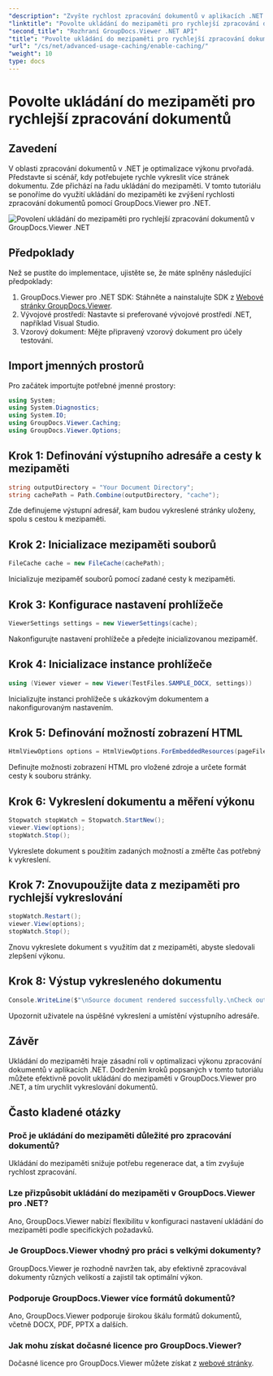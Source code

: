 ```yaml
---
"description": "Zvyšte rychlost zpracování dokumentů v aplikacích .NET pomocí GroupDocs.Viewer využitím mezipaměti. Optimalizujte výkon bez námahy."
"linktitle": "Povolte ukládání do mezipaměti pro rychlejší zpracování dokumentů"
"second_title": "Rozhraní GroupDocs.Viewer .NET API"
"title": "Povolte ukládání do mezipaměti pro rychlejší zpracování dokumentů"
"url": "/cs/net/advanced-usage-caching/enable-caching/"
"weight": 10
type: docs
---
```

# Povolte ukládání do mezipaměti pro rychlejší zpracování dokumentů

## Zavedení
V oblasti zpracování dokumentů v .NET je optimalizace výkonu prvořadá. Představte si scénář, kdy potřebujete rychle vykreslit více stránek dokumentu. Zde přichází na řadu ukládání do mezipaměti. V tomto tutoriálu se ponoříme do využití ukládání do mezipaměti ke zvýšení rychlosti zpracování dokumentů pomocí GroupDocs.Viewer pro .NET.

![Povolení ukládání do mezipaměti pro rychlejší zpracování dokumentů v GroupDocs.Viewer .NET](/viewer/advanced-usage/enable-caching-faster-document-processing-img.png)

## Předpoklady
Než se pustíte do implementace, ujistěte se, že máte splněny následující předpoklady:
1. GroupDocs.Viewer pro .NET SDK: Stáhněte a nainstalujte SDK z [Webové stránky GroupDocs.Viewer](https://releases.groupdocs.com/viewer/net/).
2. Vývojové prostředí: Nastavte si preferované vývojové prostředí .NET, například Visual Studio.
3. Vzorový dokument: Mějte připravený vzorový dokument pro účely testování.

## Import jmenných prostorů
Pro začátek importujte potřebné jmenné prostory:
```csharp
using System;
using System.Diagnostics;
using System.IO;
using GroupDocs.Viewer.Caching;
using GroupDocs.Viewer.Options;
```

## Krok 1: Definování výstupního adresáře a cesty k mezipaměti
```csharp
string outputDirectory = "Your Document Directory";
string cachePath = Path.Combine(outputDirectory, "cache");
```
Zde definujeme výstupní adresář, kam budou vykreslené stránky uloženy, spolu s cestou k mezipaměti.
## Krok 2: Inicializace mezipaměti souborů
```csharp
FileCache cache = new FileCache(cachePath);
```
Inicializuje mezipaměť souborů pomocí zadané cesty k mezipaměti.
## Krok 3: Konfigurace nastavení prohlížeče
```csharp
ViewerSettings settings = new ViewerSettings(cache);
```
Nakonfigurujte nastavení prohlížeče a předejte inicializovanou mezipaměť.
## Krok 4: Inicializace instance prohlížeče
```csharp
using (Viewer viewer = new Viewer(TestFiles.SAMPLE_DOCX, settings))
```
Inicializujte instanci prohlížeče s ukázkovým dokumentem a nakonfigurovaným nastavením.
## Krok 5: Definování možností zobrazení HTML
```csharp
HtmlViewOptions options = HtmlViewOptions.ForEmbeddedResources(pageFilePathFormat);
```
Definujte možnosti zobrazení HTML pro vložené zdroje a určete formát cesty k souboru stránky.
## Krok 6: Vykreslení dokumentu a měření výkonu
```csharp
Stopwatch stopWatch = Stopwatch.StartNew();
viewer.View(options);
stopWatch.Stop();
```
Vykreslete dokument s použitím zadaných možností a změřte čas potřebný k vykreslení.
## Krok 7: Znovupoužijte data z mezipaměti pro rychlejší vykreslování
```csharp
stopWatch.Restart();
viewer.View(options);
stopWatch.Stop();
```
Znovu vykreslete dokument s využitím dat z mezipaměti, abyste sledovali zlepšení výkonu.
## Krok 8: Výstup vykresleného dokumentu
```csharp
Console.WriteLine($"\nSource document rendered successfully.\nCheck output in {outputDirectory}.");
```
Upozornit uživatele na úspěšné vykreslení a umístění výstupního adresáře.

## Závěr
Ukládání do mezipaměti hraje zásadní roli v optimalizaci výkonu zpracování dokumentů v aplikacích .NET. Dodržením kroků popsaných v tomto tutoriálu můžete efektivně povolit ukládání do mezipaměti v GroupDocs.Viewer pro .NET, a tím urychlit vykreslování dokumentů.
## Často kladené otázky
### Proč je ukládání do mezipaměti důležité pro zpracování dokumentů?
Ukládání do mezipaměti snižuje potřebu regenerace dat, a tím zvyšuje rychlost zpracování.
### Lze přizpůsobit ukládání do mezipaměti v GroupDocs.Viewer pro .NET?
Ano, GroupDocs.Viewer nabízí flexibilitu v konfiguraci nastavení ukládání do mezipaměti podle specifických požadavků.
### Je GroupDocs.Viewer vhodný pro práci s velkými dokumenty?
GroupDocs.Viewer je rozhodně navržen tak, aby efektivně zpracovával dokumenty různých velikostí a zajistil tak optimální výkon.
### Podporuje GroupDocs.Viewer více formátů dokumentů?
Ano, GroupDocs.Viewer podporuje širokou škálu formátů dokumentů, včetně DOCX, PDF, PPTX a dalších.
### Jak mohu získat dočasné licence pro GroupDocs.Viewer?
Dočasné licence pro GroupDocs.Viewer můžete získat z [webové stránky](https://purchase.groupdocs.com/temporary-license/).